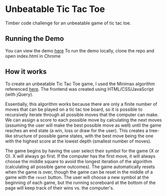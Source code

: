 # Unbeatable Tic Tac Toe
Timber code challenge for an unbeatable game of tic tac toe. 

## Running the Demo
You can view the demo [here](https://cdrebin.github.io/demo/)
To run the demo locally, clone the repo and open index.html in Chrome

## How it works
To create an unbeatable Tic Tac Toe game, I used the Minimax algorithm referenced [here](https://towardsdatascience.com/tic-tac-toe-creating-unbeatable-ai-with-minimax-algorithm-8af9e52c1e7d). The frontend was created using HTML/CSS/JavaScript (with jQuery). 

Essentially, this algorithm works because there are only a finite number of moves that can be played on a tic tac toe board, so it is possible to recursively iterate through all possible moves that the computer can make. We can assign a score to each possible move by calculating the next moves (assuming the user will make the best possible move as well) until the game reaches an end state (a win, loss or draw for the user). This creates a tree-like structure of possible game states, with the best move being the one with the highest score at the lowest depth (smallest number of moves). 

The game begins by having the user select their symbol for the game (X or O). X will always go first. If the computer has the first move, it will always choose the middle square to avoid the longest iteration of the algorithm (calculating all possible game outcomes). The game automatically resets when the game is over, though the game can be reset in the middle of a game with the `reset` button. The user will choose a new symbol at the beginning of each game, but the running scoreboard at the bottom of the page will keep track of their wins vs. the computer's. 
